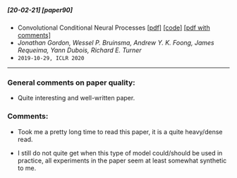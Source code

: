 ##### [20-02-21] [paper90]
- Convolutional Conditional Neural Processes [[pdf]](https://arxiv.org/abs/1910.13556) [[code]](https://github.com/cambridge-mlg/convcnp) [[pdf with comments]](https://github.com/fregu856/papers/blob/master/commented_pdfs/Convolutional%20Conditional%20Neural%20Processes.pdf)
- *Jonathan Gordon, Wessel P. Bruinsma, Andrew Y. K. Foong, James Requeima, Yann Dubois, Richard E. Turner*
- `2019-10-29, ICLR 2020`

****

### General comments on paper quality:
- Quite interesting and well-written paper.

### Comments:
- Took me a pretty long time to read this paper, it is a quite heavy/dense read.

- I still do not quite get when this type of model could/should be used in practice, all experiments in the paper seem at least somewhat synthetic to me.

